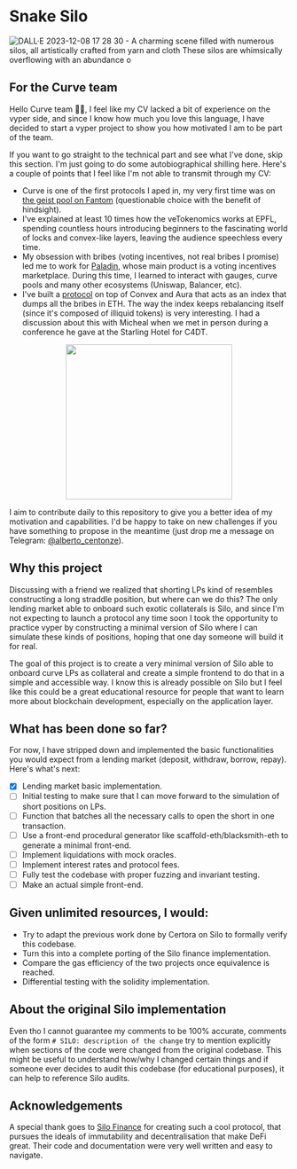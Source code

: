 # Snake Silo
![DALL·E 2023-12-08 17 28 30 - A charming scene filled with numerous silos, all artistically crafted from yarn and cloth  These silos are whimsically overflowing with an abundance o](https://github.com/AlbertoCentonze/snake-silo/assets/11707683/b387e4d7-c4b7-4dc8-b174-441ff6933ba0)

## For the Curve team
Hello Curve team 👋🏻, I feel like my CV lacked a bit of experience on the vyper side, and since I know how much you love this language, I have decided to start a vyper project to show you how motivated I am to be part of the team.

If you want to go straight to the technical part and see what I've done, skip this section. I'm just going to do some autobiographical shilling here.
Here's a couple of points that I feel like I'm not able to transmit through my CV:
- Curve is one of the first protocols I aped in, my very first time was on [the geist pool on Fantom](https://ftmscan.com/tx/0xee0a9731c8b56ce76b4bd7baa9182cf1396d609b96719d24d6c9032daea29dbd) (questionable choice with the benefit of hindsight).
- I've explained at least 10 times how the veTokenomics works at EPFL, spending countless hours introducing beginners to the fascinating world of locks and convex-like layers, leaving the audience speechless every time.
- My obsession with bribes (voting incentives, not real bribes I promise) led me to work for [Paladin](https://paladin.vote/), whose main product is a voting incentives marketplace. During this time, I learned to interact with gauges, curve pools and many other ecosystems (Uniswap, Balancer, etc).
- I've built a [protocol](https://github.com/PaladinFinance/Warlord) on top of Convex and Aura that acts as an index that dumps all the bribes in ETH. The way the index keeps rebalancing itself (since it's composed of illiquid tokens) is very interesting. I had a discussion about this with Micheal when we met in person during a conference he gave at the Starling Hotel for C4DT.
<p align="center">
<img src="https://github.com/AlbertoCentonze/snake-silo/assets/11707683/78f4131d-c35a-48ae-8bb7-c0bed6ea1632" width="300" height="280">
</p>

I aim to contribute daily to this repository to give you a better idea of my motivation and capabilities. I'd be happy to take on new challenges if you have something to propose in the meantime (just drop me a message on Telegram: [@alberto_centonze](https://t.me/alberto_centonze)).

## Why this project
Discussing with a friend we realized that shorting LPs kind of resembles constructing a long straddle position, but where can we do this? The only lending market able to onboard such exotic collaterals is Silo, and since I'm not expecting to launch a protocol any time soon I took the opportunity to practice vyper by constructing a minimal version of Silo where I can simulate these kinds of positions, hoping that one day someone will build it for real.

The goal of this project is to create a very minimal version of Silo able to onboard curve LPs as collateral and create a simple frontend to do that in a simple and accessible way. I know this is already possible on Silo but I feel like this could be a great educational resource for people that want to learn more about blockchain development, especially on the application layer.

## What has been done so far?
For now, I have stripped down and implemented the basic functionalities you would expect from a lending market (deposit, withdraw, borrow, repay). Here's what's next:
- [x] Lending market basic implementation.
- [ ] Initial testing to make sure that I can move forward to the simulation of short positions on LPs.
- [ ] Function that batches all the necessary calls to open the short in one transaction.
- [ ] Use a front-end procedural generator like scaffold-eth/blacksmith-eth to generate a minimal front-end.
- [ ] Implement liquidations with mock oracles.
- [ ] Implement interest rates and protocol fees.
- [ ] Fully test the codebase with proper fuzzing and invariant testing.
- [ ] Make an actual simple front-end.

## Given unlimited resources, I would: 
- Try to adapt the previous work done by Certora on Silo to formally verify this codebase.
- Turn this into a complete porting of the Silo finance implementation.
- Compare the gas efficiency of the two projects once equivalence is reached.
- Differential testing with the solidity implementation.


## About the original Silo implementation
Even tho I cannot guarantee my comments to be 100% accurate, comments of the form `# SILO: description of the change` try to mention explicitly when sections of the code were changed from the original codebase. This might be useful to understand how/why I changed certain things and if someone ever decides to audit this codebase (for educational purposes), it can help to reference Silo audits.

## Acknowledgements
A special thank goes to [Silo Finance](https://www.silo.finance/) for creating such a cool protocol, that pursues the ideals of immutability and decentralisation that make DeFi great. Their code and documentation were very well written and easy to navigate.
